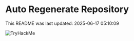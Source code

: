 # Auto Regenerate Repository

This README was last updated: 2025-06-17 05:10:09

 ![TryHackMe](https://tryhackme.com/badge/533634)
